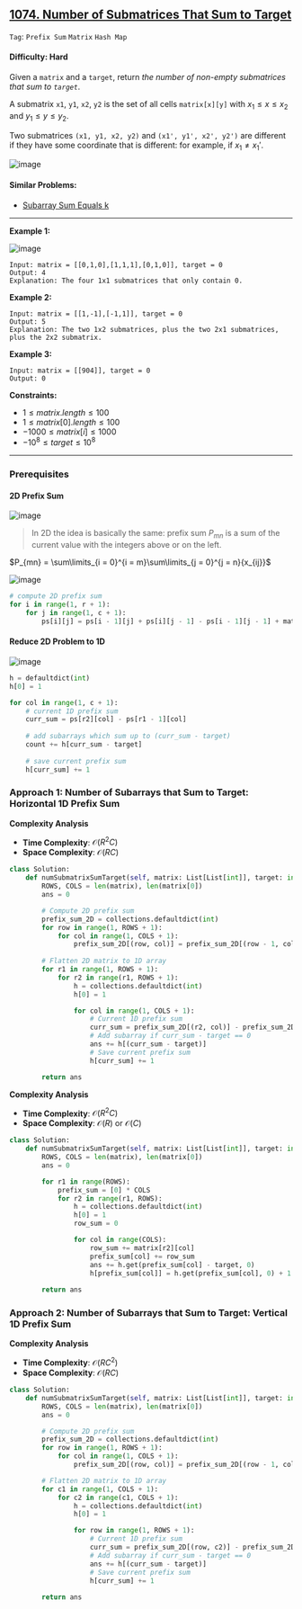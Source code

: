 ## [1074. Number of Submatrices That Sum to Target](https://leetcode.com/problems/number-of-submatrices-that-sum-to-target)

```Tag```: ```Prefix Sum``` ```Matrix``` ```Hash Map```

#### Difficulty: Hard

Given a ```matrix``` and a ```target```, return _the number of non-empty submatrices that sum to ```target```_.

A submatrix ```x1```, ```y1```, ```x2```, ```y2``` is the set of all cells ```matrix[x][y]``` with $x_1 \le x \le x_2$ and $y_1 \le y \le y_2$.

Two submatrices ```(x1, y1, x2, y2)``` and ```(x1', y1', x2', y2')``` are different if they have some coordinate that is different: for example, if $x_1 \neq x_1'$.

![image](https://github.com/quananhle/Python/assets/35042430/bd0897ca-2a04-43f1-a8b9-1192c1aae50a)

#### Similar Problems:

- [Subarray Sum Equals k](https://leetcode.com/problems/subarray-sum-equals-k/)

---

__Example 1:__

![image](https://assets.leetcode.com/uploads/2020/09/02/mate1.jpg)
```
Input: matrix = [[0,1,0],[1,1,1],[0,1,0]], target = 0
Output: 4
Explanation: The four 1x1 submatrices that only contain 0.
```

__Example 2:__
```
Input: matrix = [[1,-1],[-1,1]], target = 0
Output: 5
Explanation: The two 1x2 submatrices, plus the two 2x1 submatrices, plus the 2x2 submatrix.
```

__Example 3:__
```
Input: matrix = [[904]], target = 0
Output: 0
```

__Constraints:__

- $1 \le matrix.length \le 100$
- $1 \le matrix[0].length \le 100$
- $-1000 \le matrix[i] \le 1000$
- $-10^8 \le target \le 10^8$

---

### Prerequisites

#### 2D Prefix Sum

![image](https://leetcode.com/problems/number-of-submatrices-that-sum-to-target/Figures/1074/1d_prefix3.png)

> In 2D the idea is basically the same: prefix sum $P_{mn}$ is a sum of the current value with the integers above or on the left.

$P_{mn} = \sum\limits_{i = 0}^{i = m}\sum\limits_{j = 0}^{j = n}{x_{ij}}$

![image](https://leetcode.com/problems/number-of-submatrices-that-sum-to-target/Figures/1074/2d_prefix.png)

```Python
# compute 2D prefix sum
for i in range(1, r + 1):
    for j in range(1, c + 1):
        ps[i][j] = ps[i - 1][j] + ps[i][j - 1] - ps[i - 1][j - 1] + matrix[i - 1][j - 1]
```

#### Reduce 2D Problem to 1D

![image](https://leetcode.com/problems/number-of-submatrices-that-sum-to-target/Figures/1074/all_matrices3.png)

```Python
h = defaultdict(int)
h[0] = 1

for col in range(1, c + 1):
    # current 1D prefix sum  
    curr_sum = ps[r2][col] - ps[r1 - 1][col]
    
    # add subarrays which sum up to (curr_sum - target)
    count += h[curr_sum - target]
    
    # save current prefix sum
    h[curr_sum] += 1
```

### Approach 1: Number of Subarrays that Sum to Target: Horizontal 1D Prefix Sum

__Complexity Analysis__

- __Time Complexity__: $\mathcal{O}(R^2 C)$
- __Space Complexity__: $\mathcal{O}(RC)$

```Python
class Solution:
    def numSubmatrixSumTarget(self, matrix: List[List[int]], target: int) -> int:
        ROWS, COLS = len(matrix), len(matrix[0])
        ans = 0

        # Compute 2D prefix sum
        prefix_sum_2D = collections.defaultdict(int)
        for row in range(1, ROWS + 1):
            for col in range(1, COLS + 1):
                prefix_sum_2D[(row, col)] = prefix_sum_2D[(row - 1, col)] + prefix_sum_2D[(row, col - 1)] - prefix_sum_2D[(row - 1, col - 1)] + matrix[row - 1][col - 1]
            
        # Flatten 2D matrix to 1D array
        for r1 in range(1, ROWS + 1):
            for r2 in range(r1, ROWS + 1):
                h = collections.defaultdict(int)
                h[0] = 1

                for col in range(1, COLS + 1):
                    # Current 1D prefix sum
                    curr_sum = prefix_sum_2D[(r2, col)] - prefix_sum_2D[(r1 - 1, col)]
                    # Add subarray if curr_sum - target == 0
                    ans += h[(curr_sum - target)]
                    # Save current prefix sum
                    h[curr_sum] += 1

        return ans
```

__Complexity Analysis__

- __Time Complexity__: $\mathcal{O}(R^2 C)$
- __Space Complexity__: $\mathcal{O}(R)$ or $\mathcal{O}(C)$

```Python
class Solution:
    def numSubmatrixSumTarget(self, matrix: List[List[int]], target: int) -> int: 
        ROWS, COLS = len(matrix), len(matrix[0])
        ans = 0

        for r1 in range(ROWS):
            prefix_sum = [0] * COLS
            for r2 in range(r1, ROWS):
                h = collections.defaultdict(int)
                h[0] = 1
                row_sum = 0

                for col in range(COLS):
                    row_sum += matrix[r2][col]
                    prefix_sum[col] += row_sum
                    ans += h.get(prefix_sum[col] - target, 0)
                    h[prefix_sum[col]] = h.get(prefix_sum[col], 0) + 1
            
        return ans
```

### Approach 2: Number of Subarrays that Sum to Target: Vertical 1D Prefix Sum

__Complexity Analysis__

- __Time Complexity__: $\mathcal{O}(RC^2)$
- __Space Complexity__: $\mathcal{O}(RC)$

```Python
class Solution:
    def numSubmatrixSumTarget(self, matrix: List[List[int]], target: int) -> int: 
        ROWS, COLS = len(matrix), len(matrix[0])
        ans = 0

        # Compute 2D prefix sum
        prefix_sum_2D = collections.defaultdict(int)
        for row in range(1, ROWS + 1):
            for col in range(1, COLS + 1):
                prefix_sum_2D[(row, col)] = prefix_sum_2D[(row - 1, col)] + prefix_sum_2D[(row, col - 1)] - prefix_sum_2D[(row - 1, col - 1)] + matrix[row - 1][col - 1]

        # Flatten 2D matrix to 1D array
        for c1 in range(1, COLS + 1):
            for c2 in range(c1, COLS + 1):
                h = collections.defaultdict(int)
                h[0] = 1

                for row in range(1, ROWS + 1):
                    # Current 1D prefix sum
                    curr_sum = prefix_sum_2D[(row, c2)] - prefix_sum_2D[(row, c1 - 1)]
                    # Add subarray if curr_sum - target == 0
                    ans += h[(curr_sum - target)]
                    # Save current prefix sum
                    h[curr_sum] += 1
                
        return ans
```

